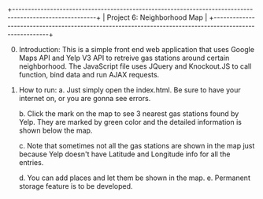 +--------------------------------------------------------------------------------------------------------+
|                                        Project 6: Neighborhood Map                                     |
+--------------------------------------------------------------------------------------------------------+

0. Introduction:
   This is a simple front end web application that uses Google Maps API and Yelp V3 API to retreive gas stations around certain neighborhood. The JavaScript file uses JQuery and Knockout.JS to call function, bind data and run AJAX requests.

1. How to run:
    a. Just simply open the index.html. Be sure to have your internet on, or you are gonna see errors.

    b. Click the mark on the map to see 3 nearest gas stations found by Yelp. They are marked by green color and the detailed information is shown below the map.

    c. Note that sometimes not all the gas stations are shown in the map just because Yelp doesn't have Latitude and Longitude info for all the entries.

    d. You can add places and let them be shown in the map.
    e. Permanent storage feature is to be developed.
